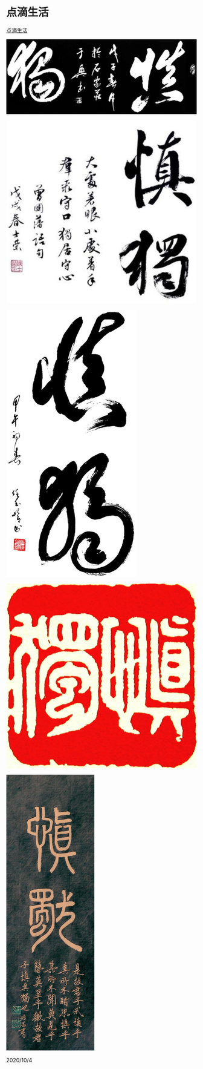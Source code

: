 # 点滴生活

[点滴生活](http://life.cq2050.com)

![](../../assets/慎独.png)

![](../../assets/慎独0.png)

![](../../assets/慎独1.png)

![](../../assets/慎独2.png)

![](../../assets/慎独3.png)

2020/10/4